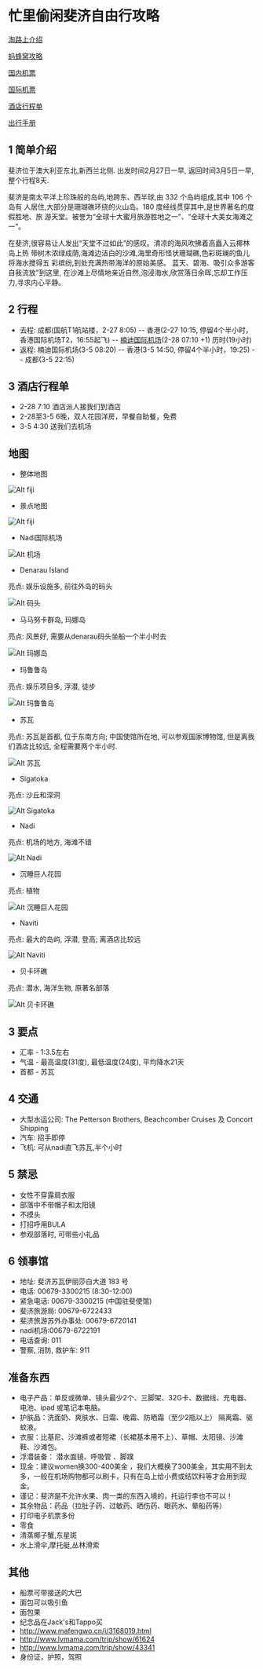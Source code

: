 # 忙里偷闲斐济自由行攻略
[淘路上介绍](http://tao.117go.com/product/56245?refer=tzlsfx&id1=myOrder)

[蚂蜂窝攻略](/files/蚂蜂窝斐济.pdf)

[国内机票](/files/成都飞香港2月27号对3月5号往返电子客票行程单.pdf)

[国际机票](/files/国际机票.pdf)

[酒店行程单](/files/酒店行程单.pdf)

[出行手册](/files/出行手册.pdf)


## 1 简单介绍
斐济位于澳大利亚东北,新西兰北侧. 出发时间2月27日一早, 返回时间3月5日一早, 整个行程8天.


斐济是南太平洋上珍珠般的岛屿,地跨东、西半球,由 332 个岛屿组成,其中 106 个岛有 人居住,大部分是珊瑚礁环绕的火山岛。180 度经线贯穿其中,是世界著名的度假胜地、旅 游天堂。被誉为“全球十大蜜月旅游胜地之一”、“全球十大美女海滩之一”。


在斐济,很容易让人发出“天堂不过如此”的感叹。清凉的海风吹拂着高矗入云椰林岛上热 带树木浓绿成荫,海滩边洁白的沙滩,海里奇形怪状珊瑚礁,色彩斑斓的鱼儿将海水搅得五 彩缤纷,到处充满热带海洋的原始美感。 蓝天、碧海、吸引众多游客自我流放”到这里, 在沙滩上尽情地亲近自然,泡浸海水,欣赏落日余晖,忘却工作压力,寻求内心平静。

## 2 行程
* 去程: 成都(国航T1航站楼，2-27 8:05) -- 香港(2-27 10:15, 停留4个半小时，香港国际机场T2，16:55起飞) -- [楠迪国际机场](http://baike.baidu.com/link?url=1N7fzqDGXTrSIUOwgTOu3yAJPwKB9Kch5MGjVsS2T3SmcK1u0ib4mG17cfo5KavMl9YWIn8jUOi3yVIYR5dTQq)(2-28 07:10 +1) 历时(19小时)
* 返程: 楠迪国际机场(3-5 08:20) -- 香港(3-5 14:50, 停留4个半小时，19:25) -- 成都(3-5 22:15)

## 3 酒店行程单
* 2-28 7:10 酒店派人接我们到酒店
* 2-28至3-5 6晚，双人花园洋房，早餐自助餐，免费
* 3-5 4:30 送我们去机场

## 地图
* 整体地图


![Alt fiji](/files/all-map.png)

* 景点地图


![Alt fiji](/files/senic-ports.png)

* Nadi国际机场


![Alt 机场](/files/airport.png)

* Denarau Island


亮点: 娱乐设施多, 前往外岛的码头


![Alt 码头](/files/denarau.png)

* 马马努卡群岛, 玛娜岛


亮点: 风景好, 需要从denarau码头坐船一个半小时去


![Alt 玛娜岛](/files/mana.png)

* 玛鲁鲁岛


亮点: 娱乐项目多, 浮潜, 徒步


![Alt 玛鲁鲁岛](/files/malolo.png)

* 苏瓦


亮点: 苏瓦是首都, 位于东南方向; 中国使馆所在地, 可以参观国家博物馆, 但是离我们酒店比较远, 全程需要两个半小时.


![Alt 苏瓦](/files/suva-hotel.png)

* Sigatoka


亮点: 沙丘和深洞


![Alt Sigatoka](/files/sigatoka.png)

* Nadi


亮点: 机场的地方, 海滩不错


![Alt Nadi](/files/nadi.png)

* 沉睡巨人花园


亮点: 植物


![Alt 沉睡巨人花园](/files/garden.png)

* Naviti


亮点: 最大的岛屿, 浮潜, 登高; 离酒店比较远


![Alt Naviti](/files/naviti.png)

* 贝卡环礁


亮点: 潜水, 海洋生物, 原著名部落


![Alt 贝卡环礁](/files/beqa.png)


## 3 要点
* 汇率 - 1:3.5左右
* 气温 - 最高温度(31度), 最低温度(24度), 平均降水21天
* 首都 - 苏瓦

## 4 交通
* 大型水运公司: The Petterson Brothers, Beachcomber Cruises 及 Concort Shipping
* 汽车: 招手即停
* 飞机: 可从nadi直飞苏瓦,半个小时

## 5 禁忌
* 女性不穿露肩衣服
* 部落中不带帽子和太阳镜
* 不摸头
* 打招呼用BULA
* 参观部落时, 可带些小礼品

## 6 领事馆
* 地址: 斐济苏瓦伊丽莎白大道 183 号
* 电话: 00679-3300215 (8:30-12:00)
* 紧急电话: 00679-3300215 (中国驻斐使馆)
* 斐济旅游局: 00679-6722433
* 斐济旅游苏外办事处: 00679-6720141
* nadi机场:00679-6722191
* 电话查询: 011
* 警察, 消防, 救护车: 911


## 准备东西
* 电子产品：单反或微单、镜头最少2个、三脚架、32G卡、数据线、充电器、电池、ipad 或笔记本电脑。
* 护肤品：洗面奶、爽肤水、日霜、晚霜、防晒霜（至少2瓶以上） 隔离霜、驱蚊液。
* 衣服：比基尼、沙滩裤或者短裙（长裙基本用不上）、草帽、太阳镜、沙滩鞋、沙滩包。
* 浮潜装备： 潜水面镜、呼吸管 、脚蹼
* 现金：建议women换300-400美金 ，我们大概换了300美金，其实用不到太多，一般在机场购物都可以刷卡，只有在岛上给小费或结饮料等才会用到现金。
* 谨记：斐济是不允许水果、肉一类的东西入境的，托运行李也不可以！
* 其余物品：药品（拉肚子药、过敏药、晒伤药、眼药水、晕船药等）
* 打印电子机票多份
* 零食
* 清蒸椰子蟹,东星斑
* 水上滑伞,摩托艇,丛林滑索

## 其他
* 船票可带接送的大巴
* 面包可以吸引鱼
* 面包果
* 纪念品在Jack's和Tappo买
* http://www.mafengwo.cn/i/3168019.html
* http://www.lvmama.com/trip/show/61624
* http://www.lvmama.com/trip/show/43341
* 身份证，护照，驾照


